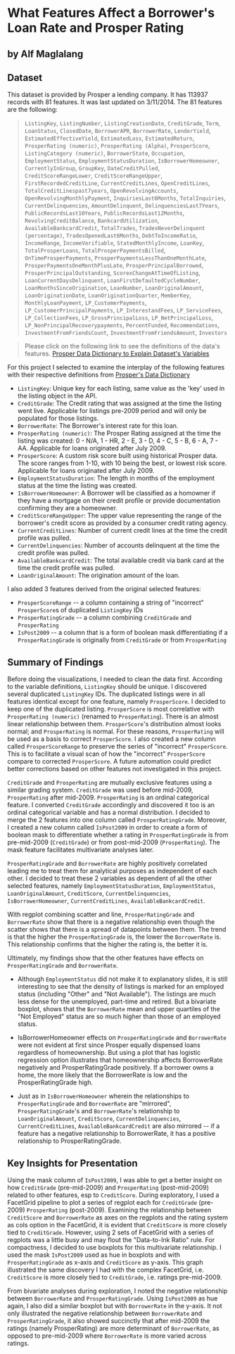 # What Features Affect a Borrower's Loan Rate and Prosper Rating
## by Alf Maglalang


## Dataset

This dataset is provided by Prosper a lending company. It has 113937 records with 81 features. It was last updated on 3/11/2014. The 81 features are the following:

> `ListingKey`, `ListingNumber`, `ListingCreationDate`, `CreditGrade`, `Term`, `LoanStatus`, `ClosedDate`, `BorrowerAPR`, `BorrowerRate`, `LenderYield`, `EstimatedEffectiveYield`, `EstimatedLoss`, `EstimatedReturn`, `ProsperRating (numeric)`, `ProsperRating (Alpha)`, `ProsperScore`, `ListingCategory (numeric)`, `BorrowerState`, `Occupation`, `EmploymentStatus`, `EmploymentStatusDuration`, `IsBorrowerHomeowner`, `CurrentlyInGroup`, `GroupKey`, `DateCreditPulled`, `CreditScoreRangeLower`, `CreditScoreRangeUpper`, `FirstRecordedCreditLine`, `CurrentCreditLines`, `OpenCreditLines`, `TotalCreditLinespast7years`, `OpenRevolvingAccounts`, `OpenRevolvingMonthlyPayment`, `InquiriesLast6Months`, `TotalInquiries`, `CurrentDelinquencies`, `AmountDelinquent`, `DelinquenciesLast7Years`, `PublicRecordsLast10Years`, `PublicRecordsLast12Months`, `RevolvingCreditBalance`, `BankcardUtilization`, `AvailableBankcardCredit`, `TotalTrades`, `TradesNeverDelinquent (percentage)`, `TradesOpenedLast6Months`, `DebtToIncomeRatio`, `IncomeRange`, `IncomeVerifiable`, `StatedMonthlyIncome`, `LoanKey`, `TotalProsperLoans`, `TotalProsperPaymentsBilled`, `OnTimeProsperPayments`, `ProsperPaymentsLessThanOneMonthLate`, `ProsperPaymentsOneMonthPlusLate`, `ProsperPrincipalBorrowed`, `ProsperPrincipalOutstanding`, `ScorexChangeAtTimeOfListing`, `LoanCurrentDaysDelinquent`, `LoanFirstDefaultedCycleNumber`, `LoanMonthsSinceOrigination`, `LoanNumber`, `LoanOriginalAmount`, `LoanOriginationDate`, `LoanOriginationQuarter`, `MemberKey`, `MonthlyLoanPayment`, `LP_CustomerPayments`, `LP_CustomerPrincipalPayments`, `LP_InterestandFees`, `LP_ServiceFees`, `LP_CollectionFees`, `LP_GrossPrincipalLoss`, `LP_NetPrincipalLoss`, `LP_NonPrincipalRecoverypayments`, `PercentFunded`, `Recommendations`, `InvestmentFromFriendsCount`, `InvestmentFromFriendsAmount`, `Investors`

> Please click on the following link to see the definitions of the data's features. [Prosper Data Dictionary to Explain Dataset's Variables](https://www.google.com/url?q=https://docs.google.com/spreadsheet/ccc?key%3D0AllIqIyvWZdadDd5NTlqZ1pBMHlsUjdrOTZHaVBuSlE%26usp%3Dsharing&sa=D&ust=1554486256024000)

For this project I selected to examine the interplay of the following features with their respective definitions from [Prosper's Data Dictionary](https://www.google.com/url?q=https://docs.google.com/spreadsheet/ccc?key%3D0AllIqIyvWZdadDd5NTlqZ1pBMHlsUjdrOTZHaVBuSlE%26usp%3Dsharing&sa=D&ust=1554486256024000)

- `ListingKey`: Unique key for each listing, same value as the 'key' used in the listing object in the API.
- `CreditGrade`: The Credit rating that was assigned at the time the listing went live. Applicable for listings pre-2009 period and will only be populated for those listings.
- `BorrowerRate`: The Borrower's interest rate for this loan. 
- `ProsperRating (numeric)`: The  Prosper Rating assigned at the time the listing was created: 0 - N/A, 1 - HR, 2 - E, 3 - D, 4 - C, 5 - B, 6 - A, 7 - AA.  Applicable for loans originated after July 2009.
- `ProsperScore`: A custom risk score built using historical Prosper data. The score ranges from 1-10, with 10 being the best, or lowest risk score.  Applicable for loans originated after July 2009.
- `EmploymentStatusDuration`: The length in months of the employment status at the time the listing was created.
- `IsBorrowerHomeowner`: A Borrower will be classified as a homowner if they have a mortgage on their credit profile or provide documentation confirming they are a homeowner.
- `CreditScoreRangeUpper`: The upper value representing the range of the borrower's credit score as provided by a consumer credit rating agency. 
- `CurrentCreditLines`: Number of current credit lines at the time the credit profile was pulled.
- `CurrentDelinquencies`: Number of accounts delinquent at the time the credit profile was pulled.
- `AvailableBankcardCredit`: The total available credit via bank card at the time the credit profile was pulled.
- `LoanOriginalAmount`: The origination amount of the loan.

I also added 3 features derived from the original selected features:

- `ProsperScoreRange` -- a column containing a string of "incorrect" `ProsperScore`s of duplicated `ListingKey` IDs
- `ProsperRatingGrade` -- a column combining `CreditGrade` and `ProsperRating`
- `IsPost2009` -- a column that is a form of boolean mask differentiating if a `ProsperRatingGrade` is originally from `CreditGrade` or from `ProsperRating`

## Summary of Findings

Before doing the visualizations, I needed to clean the data first. According to the variable definitions, `ListingKey` should be unique. I discovered several duplicated `ListingKey` IDs. The duplicated listings were in all features identical except for one feature, namely `ProsperScore`. I decided to keep one of the duplicated listing. `ProsperScore` is most correlative with `ProsperRating (numeric)` (renamed to `ProsperRating`). There is an almost linear relationship between them. `ProsperScore`'s distribution almost looks normal; and `ProsperRating` is normal. For these reasons, `ProsperRating` will be used as a basis to correct `ProsperScore`. I also created a new column called `ProsperScoreRange` to preserve the series of "incorrect" `ProsperScore`. This is to facilitate a visual scan of how the "incorrect" `ProsperScore` compare to corrected `ProsperScore`. A future automation could predict better corrections based on other features not investigated in this project.

`CreditGrade` and `ProsperRating` are mutually exclusive features using a similar grading system. `CreditGrade` was used before mid-2009, `ProsperRating` after mid-2009. `ProsperRating` is an ordinal categorical feature. I converted `CreditGrade` accordingly and discovered it too is an ordinal categorical variable and has a normal distribution. I decided to merge the 2 features into one column called `ProsperRatingGrade`. Moreover, I created a new column called `IsPost2009` in order to create a form of boolean mask to differentiate whether a rating in `ProsperRatingGrade` is from pre-mid-2009 (`CreditGrade`) or from post-mid-2009 (`ProsperRating`). The mask feature facilitates multivariate analyses later.

`ProsperRatingGrade` and `BorrowerRate` are highly positively correlated leading me to treat them for analytical purposes as independent of each other. I decided to treat these 2 variables as dependent of all the other selected features, namely `EmploymentStatusDuration`, `EmploymentStatus`, `LoanOriginalAmount`, `CreditScore`, `CurrentDelinquencies`, `IsBorrowerHomeowner`, `CurrentCreditLines`, `AvailableBankcardCredit`.

With regplot combining scatter and line, `ProsperRatingGrade` and `BorrowerRate` show that there is a negative relationship even though the scatter shows that there is a spread of datapoints between them. The trend is that the higher the `ProsperRatingGrade` is, the lower the `BorrowerRate` is. This relationship confirms that the higher the rating is, the better it is.

Ultimately, my findings show that the other features have effects on `ProsperRatingGrade` and `BorrowerRate`.
- Although `EmploymentStatus` did not make it to explanatory slides, it is still interesting to see that the density of listings is marked for an employed status (including "Other" and "Not Available"). The listings are much less dense for the unemployed, part-time and retired. But a bivariate boxplot, shows that the `BorrowerRate` mean and upper quartiles of the "Not Employed" status are so much higher than those of an employed status.

- IsBorrowerHomeowner effects on `ProsperRatingGrade` and `BorrowerRate` were not evident at first since Prosper equally dispensed loans regardless of homeownership. But using a plot that has logistic regression option illustrates that homeownership affects BorrowerRate negatively and ProsperRatingGrade positively. If a borrower owns a home, the more likely that the BorrowerRate is low and the ProsperRatingGrade high.

- Just as in `IsBorrowerHomeowner` wherein the relationships to `ProsperRatingGrade` and `BorrowerRate` are "mirrored", `ProsperRatingGrade`'s and `BorrowerRate`'s relationship to `LoanOriginalAmount`, `CreditScore`, `CurrentDelinquencies`, `CurrentCreditLines`, `AvailableBankcardCredit` are also mirrored -- if a feature has a negative relationship to BorrowerRate, it has a positive relationship to ProsperRatingGrade.

## Key Insights for Presentation

Using the mask column of `IsPost2009`, I was able to get a better insight on how `CreditGrade` (pre-mid-2009) and `ProsperRating` (post-mid-2009) related to other features, esp to `CreditScore`. During exploratory, I used a FacetGrid pipeline to plot a series of regplot each for `CreditGrade` (pre-2009) `ProsperRating` (post-2009).
Examining the relationship between `CreditScore` and `BorrowerRate` as axes on the regplots and the rating system as cols option in the FacetGrid, it is evident that `CreditScore` is more closely tied to `CreditGrade`. However, using 2 sets of FacetGrid with a series of regplots was a little busy and may flout the "Data-to-Ink Ratio" rule.
For compactness, I decided to use boxplots for this multivariate relationship. I used the mask `IsPost2009` used as hue in boxplots and with `ProsperRatingGrade` as x-axis and `CreditScore` as y-axis. This graph illustrated the same discovery I had with the complex FacetGrid, i.e. `CreditScore` is more closely tied to `CreditGrade`, i.e. ratings pre-mid-2009.

From bivariate analyses during exploration, I noted the negative relationship between `BorrowerRate` and `ProsperRatingGrade`. Using `IsPost2009` as hue again, I also did a similar boxplot but with `BorrowerRate` in the y-axis. It not only illustrated the negative relationship between `BorrowerRate` and `ProsperRatingGrade`, it also showed
succinctly that after mid-2009 the ratings (namely ProsperRating) are more determinant of `BorrowerRate`, as opposed to pre-mid-2009 where `BorrowerRate` is more varied across ratings.
